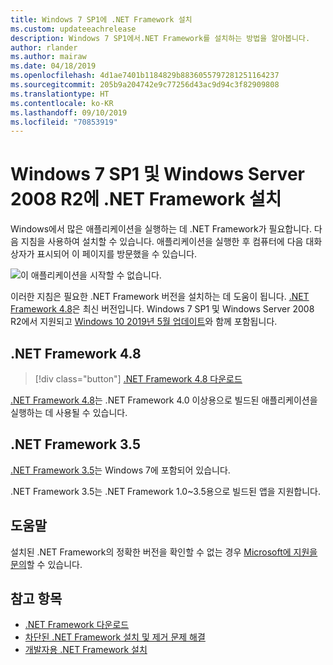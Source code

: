 ```yaml
---
title: Windows 7 SP1에 .NET Framework 설치
ms.custom: updateeachrelease
description: Windows 7 SP1에서.NET Framework를 설치하는 방법을 알아봅니다.
author: rlander
ms.author: mairaw
ms.date: 04/18/2019
ms.openlocfilehash: 4d1ae7401b1184829b8836055797281251164237
ms.sourcegitcommit: 205b9a204742e9c77256d43ac9d94c3f82909808
ms.translationtype: HT
ms.contentlocale: ko-KR
ms.lasthandoff: 09/10/2019
ms.locfileid: "70853919"
---
```

# <a name="install-the-net-framework-on-windows-7-sp1-and-windows-server-2008-r2"></a>Windows 7 SP1 및 Windows Server 2008 R2에 .NET Framework 설치

Windows에서 많은 애플리케이션을 실행하는 데 .NET Framework가 필요합니다. 다음 지침을 사용하여 설치할 수 있습니다. 애플리케이션을 실행한 후 컴퓨터에 다음 대화 상자가 표시되어 이 페이지를 방문했을 수 있습니다.

![이 애플리케이션을 시작할 수 없습니다.](./media/this-application-could-not-be-started.png)

이러한 지침은 필요한 .NET Framework 버전을 설치하는 데 도움이 됩니다. [.NET Framework 4.8](https://github.com/Microsoft/dotnet/tree/master/releases/net48)은 최신 버전입니다. Windows 7 SP1 및 Windows Server 2008 R2에서 지원되고 [Windows 10 2019년 5월 업데이트](https://support.microsoft.com/help/4028685/windows-10-get-the-update)와 함께 포함됩니다.

## <a name="net-framework-48"></a>.NET Framework 4.8

> [!div class="button"]
> [.NET Framework 4.8 다운로드](https://dotnet.microsoft.com/download/dotnet-framework/net48)

[.NET Framework 4.8](https://github.com/Microsoft/dotnet/tree/master/releases/net48)는 .NET Framework 4.0 이상용으로 빌드된 애플리케이션을 실행하는 데 사용될 수 있습니다.

## <a name="net-framework-35"></a>.NET Framework 3.5

[.NET Framework 3.5](https://www.microsoft.com/download/details.aspx?id=21)는 Windows 7에 포함되어 있습니다.

.NET Framework 3.5는 .NET Framework 1.0~3.5용으로 빌드된 앱을 지원합니다.

## <a name="help"></a>도움말

설치된 .NET Framework의 정확한 버전을 확인할 수 없는 경우 [Microsoft에 지원을 문의](mailto:dotnet-install-help@service.microsoft.com?subject=Install-Help)할 수 있습니다.

## <a name="see-also"></a>참고 항목

- [.NET Framework 다운로드](https://dotnet.microsoft.com/download)
- [차단된 .NET Framework 설치 및 제거 문제 해결](troubleshoot-blocked-installations-and-uninstallations.md)
- [개발자용 .NET Framework 설치](guide-for-developers.md)
